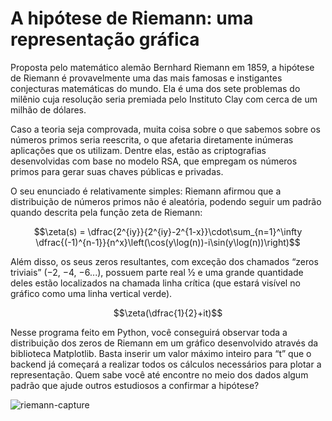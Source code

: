# A hipótese de Riemann: uma representação gráfica

Proposta pelo matemático alemão Bernhard Riemann em 1859, a hipótese de Riemann é provavelmente uma das mais famosas e instigantes conjecturas matemáticas do mundo. Ela é uma dos sete problemas do milênio cuja resolução seria premiada pelo Instituto Clay com cerca de um milhão de dólares.

Caso a teoria seja comprovada, muita coisa sobre o que sabemos sobre os números primos seria reescrita, o que afetaria diretamente inúmeras aplicações que os utilizam. Dentre elas, estão as criptografias desenvolvidas com base no modelo RSA, que empregam os números primos para gerar suas chaves públicas e privadas.

O seu enunciado é relativamente simples: Riemann afirmou que a distribuição de números primos não é aleatória, podendo seguir um padrão quando descrita pela função zeta de Riemann:

$$\zeta(s) = \dfrac{2^{iy}}{2^{iy}-2^{1-x}}\cdot\sum_{n=1}^\infty \dfrac{(-1)^{n-1}}{n^x}\left(\cos(y\log(n))-i\sin(y\log(n))\right)$$

Além disso, os seus zeros resultantes, com exceção dos chamados “zeros triviais” (−2, −4, −6...), possuem parte real ½ e uma grande quantidade deles estão localizados na chamada linha crítica (que estará visível no gráfico como uma linha vertical verde).

$$\zeta(\dfrac{1}{2}+it)$$

Nesse programa feito em Python, você conseguirá observar toda a distribuição dos zeros de Riemann em um gráfico desenvolvido através da biblioteca Matplotlib. Basta inserir um valor máximo inteiro para “t” que o backend já começará a realizar todos os cálculos necessários para plotar a representação. Quem sabe você até encontre no meio dos dados algum padrão que ajude outros estudiosos a confirmar a hipótese?

![riemann-capture](https://github.com/MarlonDeOliveiraMeth/RiemannHypothesis/assets/82294838/3304993d-97d2-4472-b84a-219e1736cdcf)

